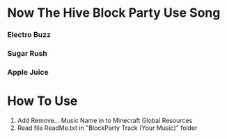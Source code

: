 # Now The Hive Block Party Use Song
### Electro Buzz
### Sugar Rush
### Apple Juice
# How To Use
1. Add Remove... Music Name in to Minecraft Global Resources
2. Read file ReadMe.txt in "BlockParty Track (Your Music)" folder
